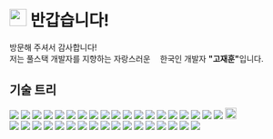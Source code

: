 <h1><img src="https://emojis.slackmojis.com/emojis/images/1531849430/4246/blob-sunglasses.gif?1531849430" width="30"/> 반갑습니다!</h1>

<p>방문해 주셔서 감사합니다! </br> 저는 풀스택 개발자를 지향하는 자랑스러운<img src="https://t3.ftcdn.net/jpg/06/04/51/90/240_F_604519098_s2IJNkGckZcfLzqNen1F6IU4OsB0LoM2.jpg" width="13"/> 한국인 개발자 <strong>"고재훈"</strong>입니다. </p>
<h2>기술 트리</h2>

<p>
  <img src="https://img.shields.io/badge/spring-%236DB33F.svg?logo=spring&logoColor=white" />
  <img src="https://img.shields.io/badge/react-%2320232a.svg?logo=react&logoColor=%2361DAFB" />
  <img src="https://img.shields.io/badge/React_Router-CA4245?logo=react-router&logoColor=white" />
  <img src="https://img.shields.io/badge/java-%23ED8B00.svg?logo=java&logoColor=white" />
  <img src="https://img.shields.io/badge/html5-%23E34F26.svg?logo=html5&logoColor=white" />
  <img src="https://img.shields.io/badge/css3-%231572B6.svg?logo=css3&logoColor=white" />
  <img src="https://img.shields.io/badge/javascript-%23323330.svg?logo=javascript&logoColor=%23F7DF1E" />
  <img src="https://img.shields.io/badge/typescript-%23007ACC.svg?logo=typescript&logoColor=white" />
  <img src="https://img.shields.io/badge/python-3670A0?logo=python&logoColor=ffdd54" />
  <img src="https://img.shields.io/badge/mysql-%2300f.svg?logo=mysql&logoColor=white" />
  <img src="https://img.shields.io/badge/Oracle-F80000?logo=oracle&logoColor=white" />
  <img src="https://img.shields.io/badge/bootstrap-%23563D7C.svg?logo=bootstrap&logoColor=white" />
  <img src="https://img.shields.io/badge/jquery-%230769AD.svg?logo=jquery&logoColor=white" />
  <img src="https://img.shields.io/badge/opencv-%23white.svg?logo=opencv&logoColor=white" />
  <img src="https://img.shields.io/badge/Socket.io-black?logo=socket.io&badgeColor=010101" />
  <img src="https://img.shields.io/badge/styled--components-DB7093?logo=styled-components&logoColor=white" />
  <img src="https://img.shields.io/badge/threejs-black?logo=three.js&logoColor=white" />
  <img src="https://img.shields.io/badge/git-%23F05033.svg?logo=git&logoColor=white" />
  <img src="https://img.shields.io/badge/github-%23121011.svg?logo=github&logoColor=white" />
  <img src="https://img.shields.io/badge/apache%20tomcat-%23F8DC75.svg?style=for-the-badge&logo=apache-tomcat&logoColor=black" 
 height="20"/>
  <br />
  <img src="https://img.shields.io/badge/Visual%20Studio%20Code-0078d7.svg?logo=visual-studio-code&logoColor=white" />
  <img src="https://img.shields.io/badge/IntelliJIDEA-000000.svg?logo=intellij-idea&logoColor=white" />
  <img src="https://img.shields.io/badge/Eclipse-FE7A16.svg?logo=Eclipse&logoColor=white" />
  <img src="https://img.shields.io/badge/Android%20Studio-3DDC84.svg?logo=android-studio&logoColor=white" />
  <img src="https://img.shields.io/badge/pycharm-143?logo=pycharm&logoColor=black&color=black&labelColor=green" />
  <img src="https://img.shields.io/badge/-Docker-46a2f1?style=flat-square&logo=docker&logoColor=white" />
  <img src="https://img.shields.io/badge/-Google_Cloud_Platform-1a73e8?style=flat-square&logo=google-cloud&logoColor=white" />
  <img src="https://img.shields.io/badge/AWS-%23FF9900.svg?logo=amazon-aws&logoColor=white" />
  <img src="https://img.shields.io/badge/firebase-%23039BE5.svg?logo=firebase" />
  <img src="https://img.shields.io/badge/GoogleCloud-%234285F4.svg?logo=google-cloud&logoColor=white" />
  <img src="https://img.shields.io/badge/Linux-FCC624?logo=linux&logoColor=black" />
  <img src="https://img.shields.io/badge/adobe-%23FF0000.svg?logo=adobe&logoColor=white" />
  <img src="https://img.shields.io/badge/Canva-%2300C4CC.svg?logo=Canva&logoColor=white" />
  <img src="https://img.shields.io/badge/figma-%23F24E1E.svg?logo=figma&logoColor=white" />
  <img src="https://img.shields.io/badge/jira-%230A0FFF.svg?logo=jira&logoColor=white" />
  <img src="https://img.shields.io/badge/Notion-%23000000.svg?logo=notion&logoColor=white" />
  <img src="https://img.shields.io/badge/Portfolio-%23000000.svg?logo=firefox&logoColor=#FF7139" />
</p>












